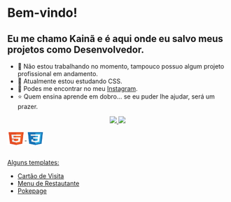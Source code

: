 ### <h1>Bem-vindo!</h1> <h2> Eu me chamo Kainã e é aqui onde eu salvo meus projetos como Desenvolvedor. </h2>

- 👷‍ Não estou trabalhando no momento, tampouco possuo algum projeto profissional em andamento.
- 🌱 Atualmente estou estudando CSS.
- 🐸 Podes me encontrar no meu [Instagram](https://www.instagram.com/kainademoura/).
- ⭐ Quem ensina aprende em dobro... se eu puder lhe ajudar, será um prazer.


<div align="center">
  <a href="https://github.com/kainamc">
  <img height="180em" src="https://github-readme-stats.vercel.app/api?username=kainamc&show_icons=true&theme=merko&include_all_commits=true&count_private=true"/>
  <img height="180em" src="https://github-readme-stats.vercel.app/api/top-langs/?username=kainamc&layout=compact&langs_count=7&theme=merko&layout=compact"/>
</div>
  
  <div style="display: inline_block"><br>
    
  <img align="center" alt="kainamc-HTML" height="30" width="40" src="https://raw.githubusercontent.com/devicons/devicon/master/icons/html5/html5-original.svg">
  <img align="center" alt="kainamc-CSS" height="30" width="40" src="https://raw.githubusercontent.com/devicons/devicon/master/icons/css3/css3-original.svg">
  
 <br>
</div><br>
  
  <div>
    <p>Alguns templates: <!--- <img align="right" src="https://static.ragnaplace.com/db/npc/gif/1884.gif" /></p> -->
    
 <ul>
  <li><a href="https://kainamc.github.io/CSSdesafio01-cartao-visita/">Cartão de Visita</a></li>
  <li><a href="https://super-couscous-eb2ed3bb.pages.github.io/">Menu de Restautante</a></li>
  <li><a href="https://kainamc.github.io/pokepage/">Pokepage</a></li>
   
</ul>
   
  
